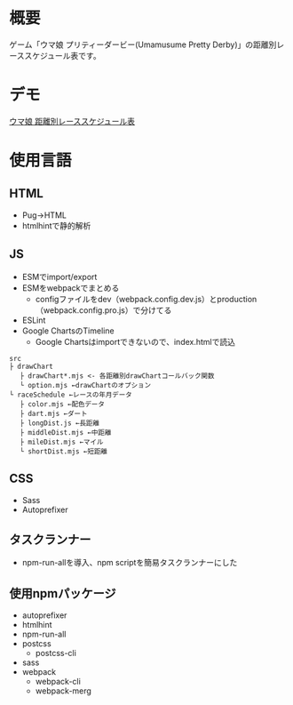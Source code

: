 # 概要
ゲーム「ウマ娘 プリティーダービー(Umamusume Pretty Derby)」の距離別レーススケジュール表です。

# デモ
[ウマ娘 距離別レーススケジュール表](https://raceschedule-8e0c3.web.app/)

# 使用言語
## HTML
- Pug→HTML
- htmlhintで静的解析

## JS
- ESMでimport/export
- ESMをwebpackでまとめる
	- configファイルをdev（webpack.config.dev.js）とproduction（webpack.config.pro.js）で分けてる
- ESLint
- Google ChartsのTimeline
	- Google Chartsはimportできないので、index.htmlで読込

```
src
├ drawChart
 　├ drawChart*.mjs <- 各距離別drawChartコールバック関数
 　└ option.mjs ←drawChartのオプション
└ raceSchedule ←レースの年月データ
 　├ color.mjs ←配色データ
 　├ dart.mjs ←ダート
 　├ longDist.js ←長距離
 　├ middleDist.mjs ←中距離
 　├ mileDist.mjs ←マイル
 　└ shortDist.mjs ←短距離
```

## CSS
- Sass
- Autoprefixer

## タスクランナー
- npm-run-allを導入、npm scriptを簡易タスクランナーにした

## 使用npmパッケージ
- autoprefixer
- htmlhint
- npm-run-all
- postcss
	- postcss-cli
- sass
- webpack
	- webpack-cli
	- webpack-merg